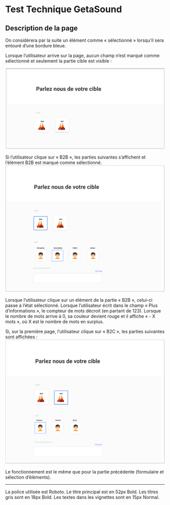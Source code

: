 # Test Technique GetaSound

## Description de la page
On considèrera par la suite un élément comme « sélectionné » lorsqu’il sera entouré d’une
bordure bleue.

Lorsque l’utilisateur arrive sur la page, aucun champ n’est marqué comme sélectionné et
seulement la partie cible est visible :

![maquette1](https://raw.githubusercontent.com/gabriel2combe/TT-GetaSound/master/img/Maquette1.PNG)


Si l’utilisateur clique sur « B2B », les parties suivantes s’affichent et l’élément B2B est marqué
comme sélectionné.
![maquette2](https://raw.githubusercontent.com/gabriel2combe/TT-GetaSound/master/img/Maquette2.PNG)

Lorsque l’utilisateur clique sur un élément de la partie « B2B », celui-ci passe à l’état
sélectionné.
Lorsque l’utilisateur écrit dans le champ « Plus d’informations », le compteur de mots décroit
(en partant de 123). Lorsque le nombre de mots arrive à 0, sa couleur devient rouge et il
affiche « - X mots », où X est le nombre de mots en surplus.

Si, sur la première page, l’utilisateur clique sur « B2C », les parties suivantes sont affichées :
![maquette3](https://raw.githubusercontent.com/gabriel2combe/TT-GetaSound/master/img/Maquette3.PNG)

Le fonctionnement est le même que pour la partie précédente (formulaire et sélection
d’éléments).

___
La police utilisée est Roboto. Le titre principal est en 52px Bold. Les titres gris sont en 18px
Bold. Les textes dans les vignettes sont en 15px Normal.
